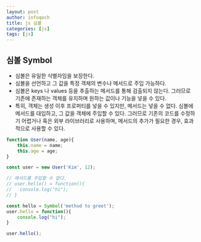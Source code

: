 ```yaml
---
layout: post
author: infoqoch
title: js 심볼
categories: [js]
tags: [js]
---
```



## 심볼 Symbol
- 심볼은 유일한 식별자임을 보장한다.
- 심볼을 선언하고 그 값을 특정 객체의 변수나 메서드로 주입 가능하다.
- 심볼은 keys 나 values 등을 추출하는 메서드를 통해 검출되지 않는다. 그러므로 기존에 존재하는 객체를 유지하며 원하는 값이나 기능을 넣을 수 있다. 
- 특히, 객체는 생성 이후 프로퍼티를 넣을 수 있지만, 메서드는 넣을 수 없다. 심볼에 메서드를 대입하고, 그 값을 객체에 주입할 수 있다. 그러므로 기존의 코드를 수정하기 어렵거나 혹은 외부 라이브러리로 사용하며, 메서드의 추가가 필요한 경우, 효과적으로 사용할 수 있다. 

```js
function User(name, age){
    this.name = name;
    this.age = age;
}

const user = new User('Kim', 12);

// 메서드를 주입할 수 없다. 
// user.hello() = function(){
//   console.log("hi");
// }

const hello = Symbol('method to greet');
user.hello = function(){
    console.log("hi");
}

user.hello();
```